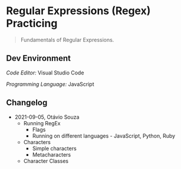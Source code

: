 # Regular Expressions (Regex) Practicing

>  Fundamentals of Regular Expressions.

## Dev Environment

*Code Editor:* Visual Studio Code

*Programming Language:* JavaScript

## Changelog

- 2021-09-05, Otávio Souza
  - Running RegEx
    - Flags
    - Running on different languages - JavaScript, Python, Ruby
  - Characters
    - Simple characters
    - Metacharacters
  - Character Classes

